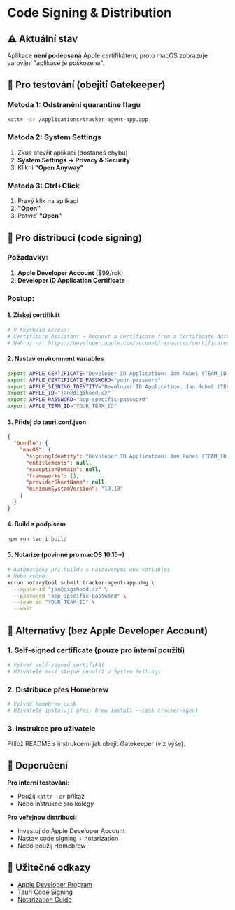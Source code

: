 # Code Signing & Distribution

## ⚠️ Aktuální stav

Aplikace **není podepsaná** Apple certifikátem, proto macOS zobrazuje varování "aplikace je poškozena".

## 🔧 Pro testování (obejití Gatekeeper)

### Metoda 1: Odstranění quarantine flagu
```bash
xattr -cr /Applications/tracker-agent-app.app
```

### Metoda 2: System Settings
1. Zkus otevřít aplikaci (dostaneš chybu)
2. **System Settings → Privacy & Security**
3. Klikni **"Open Anyway"**

### Metoda 3: Ctrl+Click
1. Pravý klik na aplikaci
2. **"Open"**
3. Potvrď **"Open"**

## 🔐 Pro distribuci (code signing)

### Požadavky:
1. **Apple Developer Account** ($99/rok)
2. **Developer ID Application Certificate**

### Postup:

#### 1. Získej certifikát
```bash
# V Keychain Access:
# Certificate Assistant → Request a Certificate from a Certificate Authority
# Nahraj na: https://developer.apple.com/account/resources/certificates/add
```

#### 2. Nastav environment variables
```bash
export APPLE_CERTIFICATE="Developer ID Application: Jan Rubeš (TEAM_ID)"
export APPLE_CERTIFICATE_PASSWORD="your-password"
export APPLE_SIGNING_IDENTITY="Developer ID Application: Jan Rubeš (TEAM_ID)"
export APPLE_ID="jan@digihood.cz"
export APPLE_PASSWORD="app-specific-password"
export APPLE_TEAM_ID="YOUR_TEAM_ID"
```

#### 3. Přidej do tauri.conf.json
```json
{
  "bundle": {
    "macOS": {
      "signingIdentity": "Developer ID Application: Jan Rubeš (TEAM_ID)",
      "entitlements": null,
      "exceptionDomain": null,
      "frameworks": [],
      "providerShortName": null,
      "minimumSystemVersion": "10.13"
    }
  }
}
```

#### 4. Build s podpisem
```bash
npm run tauri build
```

#### 5. Notarize (povinné pro macOS 10.15+)
```bash
# Automaticky při buildu s nastavenými env variables
# Nebo ručně:
xcrun notarytool submit tracker-agent-app.dmg \
  --apple-id "jan@digihood.cz" \
  --password "app-specific-password" \
  --team-id "YOUR_TEAM_ID" \
  --wait
```

## 🚀 Alternativy (bez Apple Developer Account)

### 1. Self-signed certificate (pouze pro interní použití)
```bash
# Vytvoř self-signed certifikát
# Uživatelé musí stejně povolit v System Settings
```

### 2. Distribuce přes Homebrew
```bash
# Vytvoř Homebrew cask
# Uživatelé instalují přes: brew install --cask tracker-agent
```

### 3. Instrukce pro uživatele
Přilož README s instrukcemi jak obejít Gatekeeper (viz výše).

## 📝 Doporučení

**Pro interní testování:**
- Použij `xattr -cr` příkaz
- Nebo instrukce pro kolegy

**Pro veřejnou distribuci:**
- Investuj do Apple Developer Account
- Nastav code signing + notarization
- Nebo použij Homebrew

## 🔗 Užitečné odkazy

- [Apple Developer Program](https://developer.apple.com/programs/)
- [Tauri Code Signing](https://tauri.app/v1/guides/distribution/sign-macos)
- [Notarization Guide](https://developer.apple.com/documentation/security/notarizing_macos_software_before_distribution)

